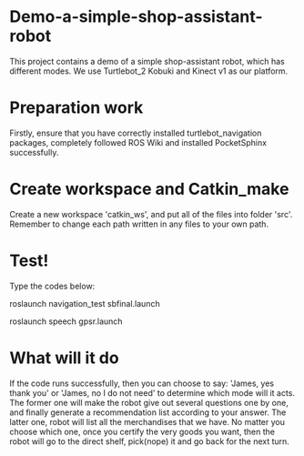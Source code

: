 # Demo-a-simple-shop-assistant-robot
This project contains a demo of a simple shop-assistant robot, which has different modes. We use Turtlebot_2 Kobuki and Kinect v1 as our platform.
# Preparation work
  Firstly, ensure that you have correctly installed turtlebot_navigation packages, completely followed ROS Wiki and installed
PocketSphinx successfully.
# Create workspace and Catkin_make
Create a new workspace 'catkin_ws', and put all of the files into folder 'src'. Remember to change each path written in any files 
to your own path.
# Test!
Type the codes below:

roslaunch navigation_test sbfinal.launch

roslaunch speech gpsr.launch
# What will it do
If the code runs successfully, then you can choose to say: 'James, yes thank you' or 'James, no I do not need' to determine which mode will it acts. The former one will make the robot give out several questions one by one, and finally generate a recommendation list according to your answer. The latter one, robot will list all the merchandises that we have. No matter you choose which one, once you certify the very goods you want, then the robot will go to the direct shelf, pick(nope) it and go back for the next turn.
